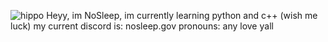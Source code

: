 ![hippo]([https://media3.giphy.com/media/aUovxH8Vf9qDu/giphy.gif](https://vsgif.com/gif/2750688))
Heyy, im NoSleep,
im currently learning python and c++ (wish me luck)
my current discord is: nosleep.gov
pronouns: any
love yall

